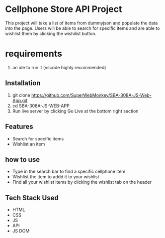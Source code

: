 # Cellphone Store API Project

This project will take a list of items from dummyjson and populate the 
data into the page. Users will be able to search for specific items and are
able to wishlist them by clicking the wishilist button.

# requirements
1. an ide to run it (vscode highly recommended)

## Installation

1. git clone https://github.com/SuperWebMonkey/SBA-308A-JS-Web-App.git
2. cd SBA-308A-JS-WEB-APP
3. Run live server by clicking Go Live at the bottom right section

## Features

- Search for specific items
- Wishlist an item

## how to use
- Type in the search bar to find a specific cellphone item
- Wishlist the item to addd it to your wishlist
- Find all your wishlist items by clicking the wishlist tab on the header

## Tech Stack Used
- HTML
- CSS
- JS
- API 
- JS DOM
